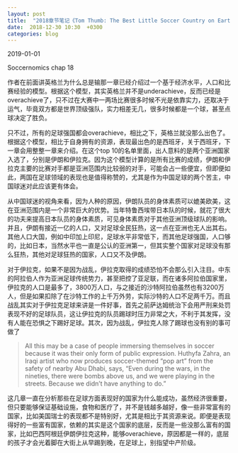 ```yaml
---
layout: post
title:  "2018章节笔记《Tom Thumb: The Best Little Soccer Country on Earth》"
date:  2018-12-30 10:30  +0300
categories: blog
---
```


2019-01-01

Soccernomics chap 18

作者在前面讲英格兰为什么总是输那一章已经介绍过一个基于经济水平，人口和比赛经验的模型。根据这个模型，其实英格兰并不是underachieve，反而已经是overachieve了，只不过在大赛中一两场比赛很多时候不光是依靠实力，还取决于运气，毕竟双方都是世界顶级强队，实力相差无几，很多时候都是一个球，甚至点球决定了胜负。

只不过，所有的足球强国都会overachieve，相比之下，英格兰就没那么出色了。根据这个模型，相比于自身拥有的资源，表现最出色的是西班牙，关于西班牙，下一章会用整整一章来介绍。在这个top 10的名单里面，出人意料的是两个亚洲国家入选了，分别是伊朗和伊拉克。因为这个模型计算的是所有比赛的成绩，伊朗和伊拉克主要的比赛对手都是亚洲范围内比较弱的对手，可能会占一些便宜，但即便如此，两国在足球领域的表现也是值得称赞的，尤其是作为中国足球的两个苦主，中国球迷对此应该更有体会。

从中国球迷的视角来看，因为人种的原因，伊朗队员的身体素质可以媲美欧美，这在亚洲范围内是一个非常巨大的优势。当年特鲁西埃带日本队的时候，就花了很大的功夫来提高日本队员的身体素质，可见身体素质对于其他亚洲顶级球队的影响。并且，伊朗有接近一亿的人口，又对足球全民狂热，这一点在亚洲也无人出其右。其他人口大国，例如中印加上印尼，足球水平非常低下，而其他足球强国，人口够的，比如日本，当然水平也一直是公认的亚洲第一，但其实整个国家对足球没有那么狂热，其他对足球狂热的国家，人口又不及伊朗。

对于伊拉克，如果不是因为战乱，伊拉克取得的成绩恐怕不会那么引入注目。中东的阿拉伯人作为亚洲足球传统势力，甚至把控了亚足联，而在诸多阿拉伯国家里，伊拉克的人口是最多了，3800万人口，与之接近的沙特阿拉伯虽然也有3200万人，但是如果扣除了在沙特工作的上千万外劳，实际沙特的人口不足两千万。而且战乱其实对于伊拉克足球来讲是一件好事，首先之前萨达姆统治下会用严刑来处罚表现不好的足球队员，这让伊拉克的队员踢球时压力非常之大，不利于其发挥，没有人能在恐惧之下踢好足球。其次，因为战乱，伊拉克人除了踢球也没有别的事可做了

> All this may be a case of people immersing themselves in soccer because it was their only form of public expression. Huthyfa Zahra, an Iraqi artist who now produces soccer-themed “pop art” from the safety of nearby Abu Dhabi, says, “Even during the wars, in the nineties, there were bombs above us, and we were playing in the streets. Because we didn’t have anything to do.”

这几章一直在分析那些在足球方面表现好的国家为什么能成功，虽然经济很重要，但只要能够保证基础设施，食物和医疗了，并不是钱越多越好，像一些非常富有的国家，比如美国瑞士的表现都不是特别好，尤其是相比于其资源来说。即便是表现得好的一些富有国家，依赖的其实是这个国家的底层，反而是一些没那么富有的国家，比如巴西阿根廷伊朗伊拉克这种，能够overachieve，原因都是一样的，底层的孩子才会光着脚在大街上从早踢到晚，在足球上，别指望中产阶级。

<!--end-->
